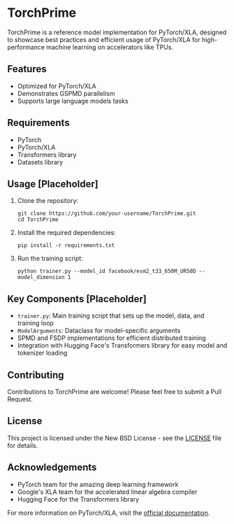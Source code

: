 # TorchPrime

TorchPrime is a reference model implementation for PyTorch/XLA, designed to showcase best practices and efficient usage of PyTorch/XLA for high-performance machine learning on accelerators like TPUs.

## Features

- Optimized for PyTorch/XLA
- Demonstrates GSPMD parallelism
- Supports large language models tasks

## Requirements

- PyTorch
- PyTorch/XLA
- Transformers library
- Datasets library

## Usage [Placeholder]

1. Clone the repository:
   ```
   git clone https://github.com/your-username/TorchPrime.git
   cd TorchPrime
   ```

2. Install the required dependencies:
   ```
   pip install -r requirements.txt
   ```

3. Run the training script:
   ```
   python trainer.py --model_id facebook/esm2_t33_650M_UR50D --model_dimension 1
   ```

## Key Components [Placeholder]

- `trainer.py`: Main training script that sets up the model, data, and training loop
- `ModelArguments`: Dataclass for model-specific arguments
- SPMD and FSDP implementations for efficient distributed training
- Integration with Hugging Face's Transformers library for easy model and tokenizer loading

## Contributing

Contributions to TorchPrime are welcome! Please feel free to submit a Pull Request.

## License

This project is licensed under the New BSD License - see the [LICENSE](LICENSE) file for details.

## Acknowledgements

- PyTorch team for the amazing deep learning framework
- Google's XLA team for the accelerated linear algebra compiler
- Hugging Face for the Transformers library

For more information on PyTorch/XLA, visit the [official documentation](https://github.com/pytorch/xla).
